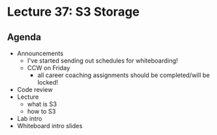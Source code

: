 # Lecture 37: S3 Storage

## Agenda

- Announcements
  - I've started sending out schedules for whiteboarding!
  - CCW on Friday
    - all career coaching assignments should be completed/will be locked!
- Code review
- Lecture
  - what is S3
  - how to S3
- Lab intro
- Whiteboard intro slides
